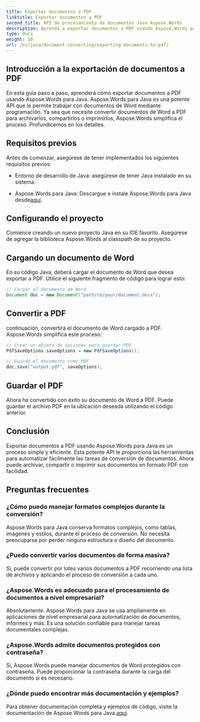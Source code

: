 ```yaml
---
title: Exportar documentos a PDF
linktitle: Exportar documentos a PDF
second_title: API de procesamiento de documentos Java Aspose.Words
description: Aprenda a exportar documentos a PDF usando Aspose.Words para Java. Esta guía paso a paso simplifica el proceso para una conversión de documentos perfecta.
type: docs
weight: 10
url: /es/java/document-converting/exporting-documents-to-pdf/
---
```


## Introducción a la exportación de documentos a PDF

En esta guía paso a paso, aprenderá cómo exportar documentos a PDF usando Aspose.Words para Java. Aspose.Words para Java es una potente API que le permite trabajar con documentos de Word mediante programación. Ya sea que necesite convertir documentos de Word a PDF para archivarlos, compartirlos o imprimirlos, Aspose.Words simplifica el proceso. Profundicemos en los detalles.

## Requisitos previos

Antes de comenzar, asegúrese de tener implementados los siguientes requisitos previos:

- Entorno de desarrollo de Java: asegúrese de tener Java instalado en su sistema.

-  Aspose.Words para Java: Descargue e instale Aspose.Words para Java desde[aquí](https://releases.aspose.com/words/java/).

## Configurando el proyecto

Comience creando un nuevo proyecto Java en su IDE favorito. Asegúrese de agregar la biblioteca Aspose.Words al classpath de su proyecto.

## Cargando un documento de Word

En su código Java, deberá cargar el documento de Word que desea exportar a PDF. Utilice el siguiente fragmento de código para lograr esto:

```java
// Cargar el documento de Word
Document doc = new Document("path/to/your/document.docx");
```

## Convertir a PDF

continuación, convertirá el documento de Word cargado a PDF. Aspose.Words simplifica este proceso:

```java
// Crear un objeto de opciones para guardar PDF
PdfSaveOptions saveOptions = new PdfSaveOptions();

// Guarde el documento como PDF
doc.save("output.pdf", saveOptions);
```

## Guardar el PDF

Ahora ha convertido con éxito su documento de Word a PDF. Puede guardar el archivo PDF en la ubicación deseada utilizando el código anterior.

## Conclusión

Exportar documentos a PDF usando Aspose.Words para Java es un proceso simple y eficiente. Esta potente API le proporciona las herramientas para automatizar fácilmente las tareas de conversión de documentos. Ahora puede archivar, compartir o imprimir sus documentos en formato PDF con facilidad.

## Preguntas frecuentes

### ¿Cómo puedo manejar formatos complejos durante la conversión?

Aspose.Words para Java conserva formatos complejos, como tablas, imágenes y estilos, durante el proceso de conversión. No necesita preocuparse por perder ninguna estructura o diseño del documento.

### ¿Puedo convertir varios documentos de forma masiva?

Sí, puede convertir por lotes varios documentos a PDF recorriendo una lista de archivos y aplicando el proceso de conversión a cada uno.

### ¿Aspose.Words es adecuado para el procesamiento de documentos a nivel empresarial?

Absolutamente. Aspose.Words para Java se usa ampliamente en aplicaciones de nivel empresarial para automatización de documentos, informes y más. Es una solución confiable para manejar tareas documentales complejas.

### ¿Aspose.Words admite documentos protegidos con contraseña?

Sí, Aspose.Words puede manejar documentos de Word protegidos con contraseña. Puede proporcionar la contraseña durante la carga del documento si es necesario.

### ¿Dónde puedo encontrar más documentación y ejemplos?

 Para obtener documentación completa y ejemplos de código, visite la documentación de Aspose.Words para Java.[aquí](https://reference.aspose.com/words/java/).